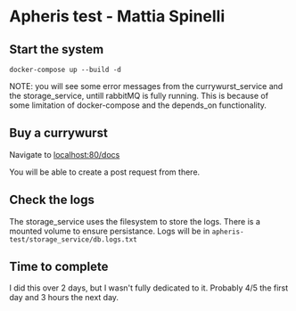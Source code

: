# Apheris test - Mattia Spinelli

## Start the system
`docker-compose up --build -d`

NOTE: you will see some error messages from the currywurst_service and the storage_service, untill rabbitMQ is fully running. This is because of some limitation of docker-compose and the depends_on functionality.  


## Buy a currywurst
Navigate to [localhost:80/docs](localhost:80/docs)

You will be able to create a post request from there. 


## Check the logs
The storage_service uses the filesystem to store the logs. There is a mounted volume to ensure persistance. Logs will be in `apheris-test/storage_service/db.logs.txt`


## Time to complete
I did this over 2 days, but I wasn't fully dedicated to it. Probably 4/5 the first day and 3 hours the next day. 